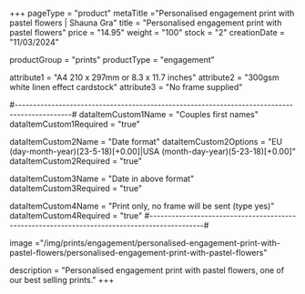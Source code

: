 +++
pageType = "product"
metaTitle ="Personalised engagement print with pastel flowers | Shauna Gra"
title = "Personalised engagement print with pastel flowers"
price = "14.95"
weight = "100" 
stock = "2"
creationDate = "11/03/2024"

productGroup = "prints"
productType = "engagement"

 
attribute1 = "A4 210 x 297mm or 8.3 x 11.7 inches" 
attribute2 = "300gsm white linen effect cardstock"
attribute3 = "No frame supplied"

#---------------------------------------------------------------------------------------------#
dataItemCustom1Name = "Couples first names"
dataItemCustom1Required = "true"

dataItemCustom2Name = "Date format"
dataItemCustom2Options = "EU (day-month-year)(23-5-18)[+0.00]|USA (month-day-year)(5-23-18)[+0.00]"
dataItemCustom2Required = "true"

dataItemCustom3Name = "Date in above format"
dataItemCustom3Required = "true"

dataItemCustom4Name = "Print only, no frame will be sent (type yes)"
dataItemCustom4Required = "true"
#---------------------------------------------------------------------------------------------#

image ="/img/prints/engagement/personalised-engagement-print-with-pastel-flowers/personalised-engagement-print-with-pastel-flowers"

description = "Personalised engagement print with pastel flowers, one of our best selling prints."
+++
